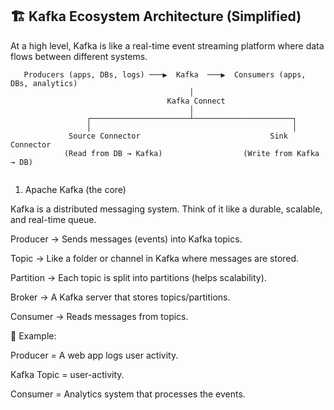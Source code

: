 ## 🏗 Kafka Ecosystem Architecture (Simplified)

At a high level, Kafka is like a real-time event streaming platform where data flows between different systems.

```pgsql
   Producers (apps, DBs, logs) ───▶  Kafka  ───▶  Consumers (apps, DBs, analytics)
                                        │
                                   Kafka Connect
                                        │
                 ┌──────────────────────┴──────────────────────┐
                 │                                             │
             Source Connector                             Sink Connector
            (Read from DB → Kafka)                  (Write from Kafka → DB)


```


1. Apache Kafka (the core)

Kafka is a distributed messaging system.
Think of it like a durable, scalable, and real-time queue.

Producer → Sends messages (events) into Kafka topics.

Topic → Like a folder or channel in Kafka where messages are stored.

Partition → Each topic is split into partitions (helps scalability).

Broker → A Kafka server that stores topics/partitions.

Consumer → Reads messages from topics.

📌 Example:

Producer = A web app logs user activity.

Kafka Topic = user-activity.

Consumer = Analytics system that processes the events.